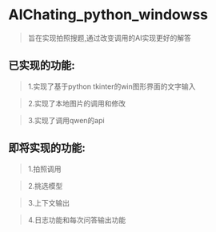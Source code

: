 # AIChating_python_windowss
>旨在实现拍照搜题,通过改变调用的AI实现更好的解答

## 已实现的功能:
>1.实现了基于python tkinter的win图形界面的文字输入

>2.实现了本地图片的调用和修改

>3.实现了调用qwen的api


## 即将实现的功能:
>1.拍照调用

>2.挑选模型

>3.上下文输出

>4.日志功能和每次问答输出功能
